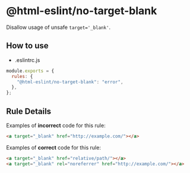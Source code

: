 # @html-eslint/no-target-blank

Disallow usage of unsafe `target='_blank'`.

## How to use

- .eslintrc.js

```js
module.exports = {
  rules: {
    "@html-eslint/no-target-blank": "error",
  },
};
```

## Rule Details

Examples of **incorrect** code for this rule:

```html
<a target="_blank" href="http://example.com/"></a>
```

Examples of **correct** code for this rule:

```html
<a target="_blank" href="relative/path/"></a>
<a target="_blank" rel="noreferrer" href="http://example.com/"></a>
```
